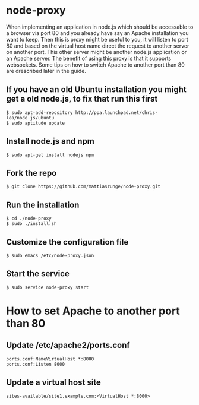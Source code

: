 # node-proxy

When implementing an application in node.js which should be accessable to a browser via port 80 and you already have say an Apache installation you want to keep.
Then this is proxy might be useful to you, it will listen to port 80 and based on the virtual host name direct the request to another server on another port.
This other server might be another node.js application or an Apache server. The benefit of using this proxy is that it supports websockets. Some tips on how to switch Apache to another port than 80 are drescribed later in the guide.


## If you have an old Ubuntu installation you might get a old node.js, to fix that run this first

    $ sudo apt-add-repository http://ppa.launchpad.net/chris-lea/node.js/ubuntu
    $ sudo aptitude update


## Install node.js and npm

    $ sudo apt-get install nodejs npm


## Fork the repo

    $ git clone https://github.com/mattiasrunge/node-proxy.git


## Run the installation

    $ cd ./node-proxy
    $ sudo ./install.sh


## Customize the configuration file

    $ sudo emacs /etc/node-proxy.json


## Start the service

    $ sudo service node-proxy start
 
 
# How to set Apache to another port than 80

## Update /etc/apache2/ports.conf
    
    ports.conf:NameVirtualHost *:8000
    ports.conf:Listen 8000
    
## Update a virtual host site

    sites-available/site1.example.com:<VirtualHost *:8000>

